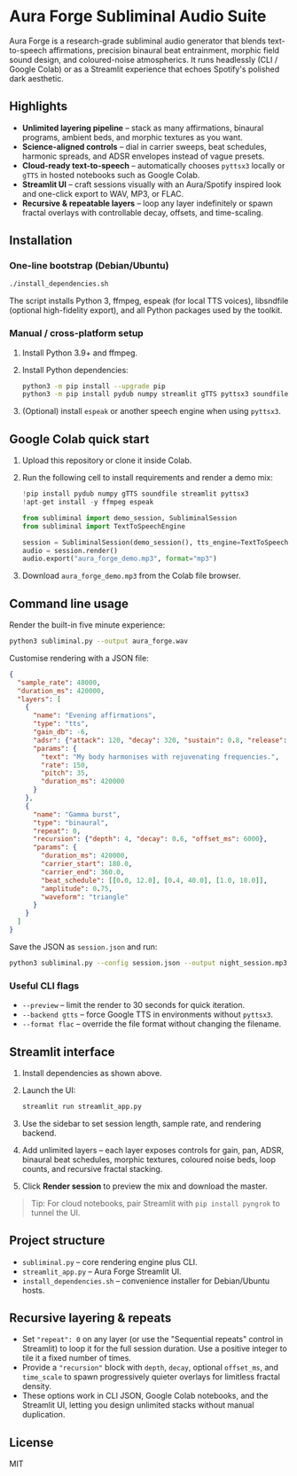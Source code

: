 # Aura Forge Subliminal Audio Suite

Aura Forge is a research-grade subliminal audio generator that blends text-to-speech
affirmations, precision binaural beat entrainment, morphic field sound design,
and coloured-noise atmospherics.  It runs headlessly (CLI / Google Colab) or as
a Streamlit experience that echoes Spotify's polished dark aesthetic.

## Highlights

- **Unlimited layering pipeline** – stack as many affirmations, binaural
  programs, ambient beds, and morphic textures as you want.
- **Science-aligned controls** – dial in carrier sweeps, beat schedules,
  harmonic spreads, and ADSR envelopes instead of vague presets.
- **Cloud-ready text-to-speech** – automatically chooses `pyttsx3` locally or
  `gTTS` in hosted notebooks such as Google Colab.
- **Streamlit UI** – craft sessions visually with an Aura/Spotify inspired look
  and one-click export to WAV, MP3, or FLAC.
- **Recursive & repeatable layers** – loop any layer indefinitely or spawn
  fractal overlays with controllable decay, offsets, and time-scaling.

## Installation

### One-line bootstrap (Debian/Ubuntu)

```bash
./install_dependencies.sh
```

The script installs Python 3, ffmpeg, espeak (for local TTS voices), libsndfile
(optional high-fidelity export), and all Python packages used by the toolkit.

### Manual / cross-platform setup

1. Install Python 3.9+ and ffmpeg.
2. Install Python dependencies:

   ```bash
   python3 -m pip install --upgrade pip
   python3 -m pip install pydub numpy streamlit gTTS pyttsx3 soundfile
   ```

3. (Optional) install `espeak` or another speech engine when using `pyttsx3`.

## Google Colab quick start

1. Upload this repository or clone it inside Colab.
2. Run the following cell to install requirements and render a demo mix:

   ```python
   !pip install pydub numpy gTTS soundfile streamlit pyttsx3
   !apt-get install -y ffmpeg espeak

   from subliminal import demo_session, SubliminalSession
   from subliminal import TextToSpeechEngine

   session = SubliminalSession(demo_session(), tts_engine=TextToSpeechEngine("gtts"))
   audio = session.render()
   audio.export("aura_forge_demo.mp3", format="mp3")
   ```

3. Download `aura_forge_demo.mp3` from the Colab file browser.

## Command line usage

Render the built-in five minute experience:

```bash
python3 subliminal.py --output aura_forge.wav
```

Customise rendering with a JSON file:

```json
{
  "sample_rate": 48000,
  "duration_ms": 420000,
  "layers": [
    {
      "name": "Evening affirmations",
      "type": "tts",
      "gain_db": -6,
      "adsr": {"attack": 120, "decay": 320, "sustain": 0.8, "release": 700},
      "params": {
        "text": "My body harmonises with rejuvenating frequencies.",
        "rate": 150,
        "pitch": 35,
        "duration_ms": 420000
      }
    },
    {
      "name": "Gamma burst",
      "type": "binaural",
      "repeat": 0,
      "recursion": {"depth": 4, "decay": 0.6, "offset_ms": 6000},
      "params": {
        "duration_ms": 420000,
        "carrier_start": 180.0,
        "carrier_end": 360.0,
        "beat_schedule": [[0.0, 12.0], [0.4, 40.0], [1.0, 18.0]],
        "amplitude": 0.75,
        "waveform": "triangle"
      }
    }
  ]
}
```

Save the JSON as `session.json` and run:

```bash
python3 subliminal.py --config session.json --output night_session.mp3
```

### Useful CLI flags

- `--preview` – limit the render to 30 seconds for quick iteration.
- `--backend gtts` – force Google TTS in environments without `pyttsx3`.
- `--format flac` – override the file format without changing the filename.

## Streamlit interface

1. Install dependencies as shown above.
2. Launch the UI:

   ```bash
   streamlit run streamlit_app.py
   ```

3. Use the sidebar to set session length, sample rate, and rendering backend.
4. Add unlimited layers – each layer exposes controls for gain, pan, ADSR,
   binaural beat schedules, morphic textures, coloured noise beds, loop counts,
   and recursive fractal stacking.
5. Click **Render session** to preview the mix and download the master.

> Tip: For cloud notebooks, pair Streamlit with `pip install pyngrok` to tunnel
the UI.

## Project structure

- `subliminal.py` – core rendering engine plus CLI.
- `streamlit_app.py` – Aura Forge Streamlit UI.
- `install_dependencies.sh` – convenience installer for Debian/Ubuntu hosts.

## Recursive layering & repeats

- Set `"repeat": 0` on any layer (or use the "Sequential repeats" control in
  Streamlit) to loop it for the full session duration. Use a positive integer to
  tile it a fixed number of times.
- Provide a `"recursion"` block with `depth`, `decay`, optional `offset_ms`, and
  `time_scale` to spawn progressively quieter overlays for limitless fractal
  density.
- These options work in CLI JSON, Google Colab notebooks, and the Streamlit UI,
  letting you design unlimited stacks without manual duplication.

## License

MIT
